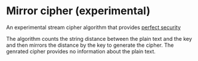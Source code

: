 # Mirror cipher (experimental)
An experimental stream cipher algorithm that provides [perfect security](https://en.wikipedia.org/wiki/Information-theoretic_security)

The algorithm counts the string distance between the plain text and the key and then mirrors the distance by the key to generate the cipher. The genrated cipher provides no information about the plain text.
